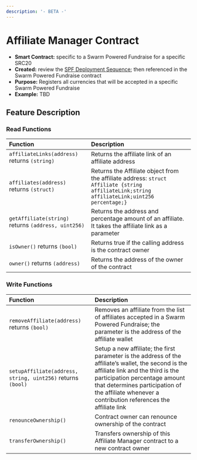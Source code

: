 ```yaml
---
description: '- BETA -'
---
```


# Affiliate Manager Contract

* **Smart Contract:** specific to a Swarm Powered Fundraise for a specific SRC20
* **Created:** review the [SPF Deployment Sequence](https://www.swarmnetwork.org/swarm-protocol/spf#deployment-sequence); then referenced in the Swarm Powered Fundraise contract
* **Purpose:** Registers all currencies that will be accepted in a specific Swarm Powered Fundraise
* **Example:**  TBD

## Feature Description

### Read Functions

| Function | Description |
| :--- | :--- |
| `affiliateLinks(address)` returns `(string)` | Returns the affiliate link of an affiliate address |
| `affiliates(address)` returns `(struct)` | Returns the Affiliate object from the affiliate address: `struct Affiliate {string affiliateLink;string affiliateLink;uint256 percentage;}` |
| `getAffiliate(string)` returns `(address, uint256)` | Returns the address and percentage amount of an affiliate. It takes the affiliate link as a parameter |
| `isOwner()` returns `(bool)` | Returns true if the calling address is the contract owner |
| `owner()` returns `(address)` | Returns the address of the owner of the contract |

### Write Functions

| Function | Description |
| :--- | :--- |
| `removeAffiliate(address)` returns `(bool)` | Removes an affiliate from the list of affiliates accepted in a Swarm Powered Fundraise; the parameter is the address of the affiliate wallet |
| `setupAffiliate(address, string, uint256)` returns `(bool)` | Setup a new affiliate; the first parameter is the address of the affiliate’s wallet, the second is the affiliate link and the third is the participation percentage amount that determines participation of the affiliate whenever a contribution references the affiliate link |
| `renounceOwnership()` | Contract owner can renounce ownership of the contract |
| `transferOwnership()` | Transfers ownership of this Affiliate Manager contract to a new contract owner |

